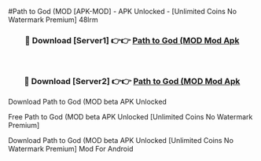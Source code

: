 #Path to God (MOD [APK-MOD] - APK Unlocked - [Unlimited Coins No Watermark Premium] 48lrm



<div align="center">

<h3>🔴 Download [Server1] 👉👉 <a href="https://momento.my/?title=Path_to_God_(MOD">Path to God (MOD Mod Apk</a></h3><br>

<h3>🔴 Download [Server2] 👉👉 <a href="https://momento.my/?title=Path_to_God_(MOD">Path to God (MOD Mod Apk</a></h3>
</div>



Download Path to God (MOD beta APK Unlocked

Free Path to God (MOD beta APK Unlocked [Unlimited Coins No Watermark Premium]

Download Path to God (MOD beta APK Unlocked [Unlimited Coins No Watermark Premium] Mod For Android
